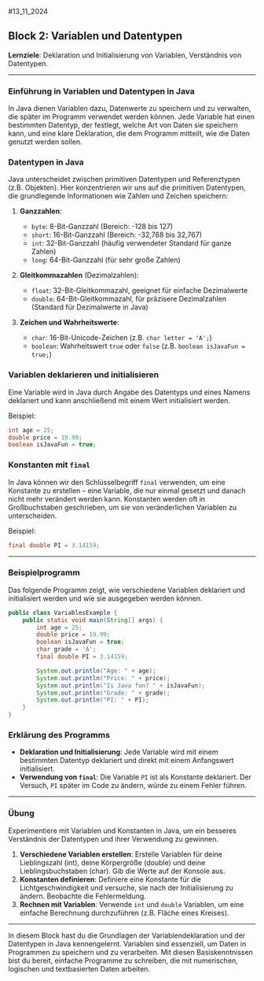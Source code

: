#13_11_2024
## Block 2: Variablen und Datentypen

**Lernziele**: Deklaration und Initialisierung von Variablen, Verständnis von Datentypen.

---

### Einführung in Variablen und Datentypen in Java

In Java dienen Variablen dazu, Datenwerte zu speichern und zu verwalten, die später im Programm verwendet werden können. Jede Variable hat einen bestimmten Datentyp, der festlegt, welche Art von Daten sie speichern kann, und eine klare Deklaration, die dem Programm mitteilt, wie die Daten genutzt werden sollen.

### Datentypen in Java

Java unterscheidet zwischen primitiven Datentypen und Referenztypen (z.B. Objekten). Hier konzentrieren wir uns auf die primitiven Datentypen, die grundlegende Informationen wie Zahlen und Zeichen speichern:

1. **Ganzzahlen**:
   - `byte`: 8-Bit-Ganzzahl (Bereich: -128 bis 127)
   - `short`: 16-Bit-Ganzzahl (Bereich: -32,768 bis 32,767)
   - `int`: 32-Bit-Ganzzahl (häufig verwendeter Standard für ganze Zahlen)
   - `long`: 64-Bit-Ganzzahl (für sehr große Zahlen)

2. **Gleitkommazahlen** (Dezimalzahlen):
   - `float`: 32-Bit-Gleitkommazahl, geeignet für einfache Dezimalwerte
   - `double`: 64-Bit-Gleitkommazahl, für präzisere Dezimalzahlen (Standard für Dezimalwerte in Java)

3. **Zeichen und Wahrheitswerte**:
   - `char`: 16-Bit-Unicode-Zeichen (z.B. `char letter = 'A';`)
   - `boolean`: Wahrheitswert `true` oder `false` (z.B. `boolean isJavaFun = true;`)

### Variablen deklarieren und initialisieren

Eine Variable wird in Java durch Angabe des Datentyps und eines Namens deklariert und kann anschließend mit einem Wert initialisiert werden.

Beispiel:
```java
int age = 25;
double price = 19.99;
boolean isJavaFun = true;
```

### Konstanten mit `final`

In Java können wir den Schlüsselbegriff `final` verwenden, um eine Konstante zu erstellen – eine Variable, die nur einmal gesetzt und danach nicht mehr verändert werden kann. Konstanten werden oft in Großbuchstaben geschrieben, um sie von veränderlichen Variablen zu unterscheiden.

Beispiel:
```java
final double PI = 3.14159;
```

---

### Beispielprogramm

Das folgende Programm zeigt, wie verschiedene Variablen deklariert und initialisiert werden und wie sie ausgegeben werden können.

```java
public class VariablesExample {
    public static void main(String[] args) {
        int age = 25;
        double price = 19.99;
        boolean isJavaFun = true;
        char grade = 'A';
        final double PI = 3.14159;

        System.out.println("Age: " + age);
        System.out.println("Price: " + price);
        System.out.println("Is Java fun? " + isJavaFun);
        System.out.println("Grade: " + grade);
        System.out.println("PI: " + PI);
    }
}
```

### Erklärung des Programms

- **Deklaration und Initialisierung**: Jede Variable wird mit einem bestimmten Datentyp deklariert und direkt mit einem Anfangswert initialisiert.
- **Verwendung von `final`**: Die Variable `PI` ist als Konstante deklariert. Der Versuch, `PI` später im Code zu ändern, würde zu einem Fehler führen.

---

### Übung

Experimentiere mit Variablen und Konstanten in Java, um ein besseres Verständnis der Datentypen und ihrer Verwendung zu gewinnen.

1. **Verschiedene Variablen erstellen**: Erstelle Variablen für deine Lieblingszahl (int), deine Körpergröße (double) und deine Lieblingsbuchstaben (char). Gib die Werte auf der Konsole aus.
2. **Konstanten definieren**: Definiere eine Konstante für die Lichtgeschwindigkeit und versuche, sie nach der Initialisierung zu ändern. Beobachte die Fehlermeldung.
3. **Rechnen mit Variablen**: Verwende `int` und `double` Variablen, um eine einfache Berechnung durchzuführen (z.B. Fläche eines Kreises).

---

In diesem Block hast du die Grundlagen der Variablendeklaration und der Datentypen in Java kennengelernt. Variablen sind essenziell, um Daten in Programmen zu speichern und zu verarbeiten. Mit diesen Basiskenntnissen bist du bereit, einfache Programme zu schreiben, die mit numerischen, logischen und textbasierten Daten arbeiten.
